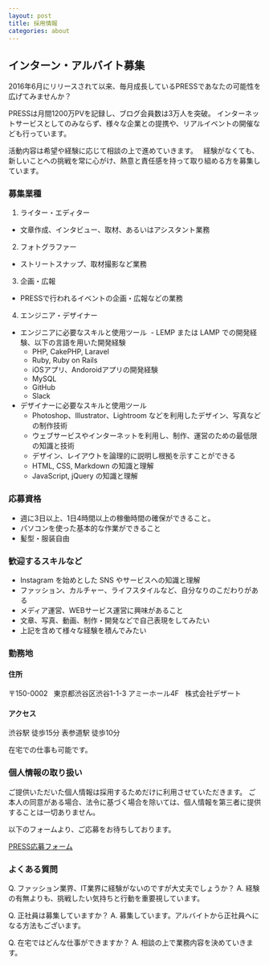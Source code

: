 ```yaml
---
layout: post
title: 採用情報
categories: about
---
```


## インターン・アルバイト募集

2016年6月にリリースされて以来、毎月成長しているPRESSであなたの可能性を広げてみませんか？

PRESSは月間1200万PVを記録し、ブログ会員数は3万人を突破。
インターネットサービスとしてのみならず、様々な企業との提携や、リアルイベントの開催なども行っています。

活動内容は希望や経験に応じて相談の上で進めていきます。  
経験がなくても、新しいことへの挑戦を常に心がけ、熱意と責任感を持って取り組める方を募集しています。


### 募集業種

1. ライター・エディター
- 文章作成、インタビュー、取材、あるいはアシスタント業務

2. フォトグラファー
- ストリートスナップ、取材撮影など業務

3. 企画・広報
- PRESSで行われるイベントの企画・広報などの業務

4. エンジニア・デザイナー
- エンジニアに必要なスキルと使用ツール
  - LEMP または LAMP での開発経験、以下の言語を用いた開発経験
  - PHP, CakePHP, Laravel
  - Ruby, Ruby on Rails
  - iOSアプリ、Andoroidアプリの開発経験
  - MySQL
  - GitHub
  - Slack
- デザイナーに必要なスキルと使用ツール
  - Photoshop、Illustrator、Lightroom などを利用したデザイン、写真などの制作技術
  - ウェブサービスやインターネットを利用し、制作、運営のための最低限の知識と技術
  - デザイン、レイアウトを論理的に説明し根拠を示すことができる
  - HTML, CSS, Markdown の知識と理解
  - JavaScript, jQuery の知識と理解


### 応募資格

- 週に3日以上、1日4時間以上の稼働時間の確保ができること。  
- パソコンを使った基本的な作業ができること
- 髪型・服装自由


### 歓迎するスキルなど

- Instagram を始めとした SNS やサービスへの知識と理解
- ファッション、カルチャー、ライフスタイルなど、自分なりのこだわりがある
- メディア運営、WEBサービス運営に興味があること
- 文章、写真、動画、制作・開発などで自己表現をしてみたい
- 上記を含めて様々な経験を積んでみたい


### 勤務地

#### 住所
〒150-0002  
東京都渋谷区渋谷1-1-3
アミーホール4F  
株式会社デザート

#### アクセス
渋谷駅 徒歩15分
表参道駅 徒歩10分

在宅での仕事も可能です。


### 個人情報の取り扱い

ご提供いただいた個人情報は採用するためだけに利用させていただきます。
ご本人の同意がある場合、法令に基づく場合を除いては、個人情報を第三者に提供することは一切ありません。


以下のフォームより、ご応募をお待ちしております。

<a href="https://goo.gl/forms/WsjzqbaJUAXCqafH2" target="_blank">PRESS応募フォーム</a>


### よくある質問

Q. ファッション業界、IT業界に経験がないのですが大丈夫でしょうか？
A. 経験の有無よりも、挑戦したい気持ちと行動を重要視しています。

Q. 正社員は募集していますか？
A. 募集しています。アルバイトから正社員へになる方法もございます。

Q. 在宅ではどんな仕事ができますか？
A. 相談の上で業務内容を決めていきます。
